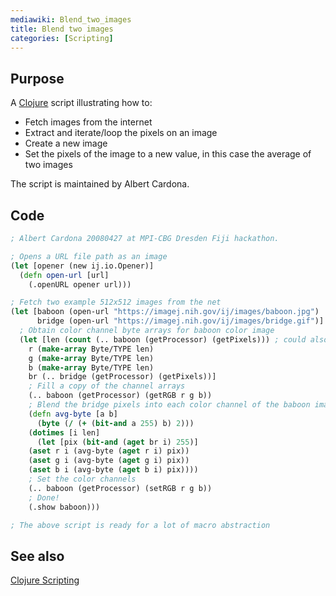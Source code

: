 ```yaml
---
mediawiki: Blend_two_images
title: Blend two images
categories: [Scripting]
---
```


## Purpose

A [Clojure](/scripting/clojure) script illustrating how to:

-   Fetch images from the internet
-   Extract and iterate/loop the pixels on an image
-   Create a new image
-   Set the pixels of the image to a new value, in this case the average of two images

The script is maintained by Albert Cardona.

## Code

```clojure
; Albert Cardona 20080427 at MPI-CBG Dresden Fiji hackathon.

; Opens a URL file path as an image
(let [opener (new ij.io.Opener)]
  (defn open-url [url]
    (.openURL opener url)))

; Fetch two example 512x512 images from the net
(let [baboon (open-url "https://imagej.nih.gov/ij/images/baboon.jpg")
      bridge (open-url "https://imagej.nih.gov/ij/images/bridge.gif")]
  ; Obtain color channel byte arrays for baboon color image
  (let [len (count (.. baboon (getProcessor) (getPixels))) ; could also say (* 512 512)
    r (make-array Byte/TYPE len)
    g (make-array Byte/TYPE len)
    b (make-array Byte/TYPE len)
    br (.. bridge (getProcessor) (getPixels))]
    ; Fill a copy of the channel arrays
    (.. baboon (getProcessor) (getRGB r g b))
    ; Blend the bridge pixels into each color channel of the baboon image
    (defn avg-byte [a b]
      (byte (/ (+ (bit-and a 255) b) 2)))
    (dotimes [i len]
      (let [pix (bit-and (aget br i) 255)]
    (aset r i (avg-byte (aget r i) pix))
    (aset g i (avg-byte (aget g i) pix))
    (aset b i (avg-byte (aget b i) pix))))
    ; Set the color channels
    (.. baboon (getProcessor) (setRGB r g b))
    ; Done!
    (.show baboon)))

; The above script is ready for a lot of macro abstraction

```
## See also

[Clojure Scripting](/scripting/clojure)

 
